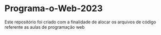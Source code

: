 # Programa-o-Web-2023
Este repositório foi criado com a finalidade de alocar os arquivos de código referente as aulas de programação web
